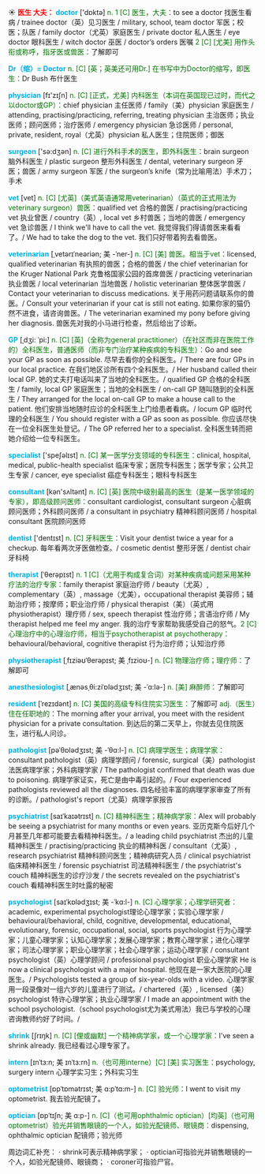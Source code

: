 ☀ <font color="red">**医生 大夫：**</font>
<font color="sky blue">**doctor**</font> ['dɒktə] 
<font color="rgb(227, 108, 9)">n. 1 [C] 医生，大夫：</font>to see a doctor 找医生看病 / trainee doctor（英）见习医生 / military, school, team doctor 军医；校医；队医 / family doctor（尤英）家庭医生 / private doctor 私人医生 / eye doctor 眼科医生 / witch doctor 巫医 / doctor’s orders 医嘱 <font color="rgb(227, 108, 9)">2 [C] [尤美] 用作头衔或称呼，指牙医或兽医：</font>了解即可

<font color="sky blue">**Dr（缩）= Doctor**</font> 
<font color="rgb(227, 108, 9)">n. [C] [英；英美还可用Dr.] 在书写中为Doctor的缩写，即医生：</font>Dr Bush 布什医生

<font color="sky blue">**physician**</font> [fɪ'zɪʃn] 
<font color="rgb(227, 108, 9)">n. [C] [正式，尤美] 内科医生（本词在英国现已过时，而代之以doctor或GP）：</font>chief physician 主任医师 / family（美）physician 家庭医生 / attending, practising/practicing, referring, treating physician 主治医师；执业医师；顾问医师；治疗医师 / emergency physician 急诊医师 / personal, private, resident, royal（尤英）physician 私人医生；住院医师；御医

<font color="sky blue">**surgeon**</font> ['sə:dӡən] 
<font color="rgb(227, 108, 9)">n. [C] 进行外科手术的医生，即外科医生：</font>brain surgeon 脑外科医生 / plastic surgeon 整形外科医生 / dental, veterinary surgeon 牙医；兽医 / army surgeon 军医 / the surgeon’s knife（常为比喻用法）手术刀；手术
                      
<font color="sky blue">**vet**</font> [vet]
<font color="rgb(227, 108, 9)">n. [C] [尤英]（美式英语通常用veterinarian）（英式的正式用法为veterinary surgeon）兽医：</font>qualified vet 合格的兽医 / practising/practicing vet 执业曾医 / country（英）, local vet 乡村兽医；当地的兽医 / emergency vet 急诊兽医 / I think we'll have to call the vet. 我觉得我们得请兽医来看看了。/ We had to take the dog to the vet. 我们只好带着狗去看兽医。
           
<font color="sky blue">**veterinarian**</font> [ˌvetərɪˈneəriən; 美 -ˈner-]
<font color="rgb(227, 108, 9)">n. [C] [美] 兽医。相当于vet：</font>licensed, qualified veterinarian 有执照的兽医；合格的兽医 / the chief veterinarian for the Kruger National Park 克鲁格国家公园的首席兽医 / practicing veterinarian 执业兽医 / local veterinarian 当地兽医 / holistic veterinarian 整体医学兽医 / Contact your veterinarian to discuss medications. 关于用药问题请联系你的兽医。/ Consult your veterinarian if your cat is still not eating. 如果你家的猫仍然不进食，请咨询兽医。/ The veterinarian examined my pony before giving her diagnosis. 兽医先对我的小马进行检查，然后给出了诊断。

<font color="sky blue">**GP**</font> [ˌdʒi: ˈpi:]
<font color="rgb(227, 108, 9)">n. [C] [英]（全称为general practitioner）（在社区而非在医院工作的）全科医生，普通医师（而非专门治疗某种疾病的专科医生）：</font>Go and see your GP as soon as possible. 尽早去看你的全科医生。/ There are four GPs in our local practice. 在我们地区诊所有四个全科医生。/ Her husband called their local GP. 她的丈夫打电话叫来了当地的全科医生。/ qualified GP 合格的全科医生 / family, local GP 家庭医生；当地的全科医生 / on-call GP 随叫随到的全科医生 / They arranged for the local on-call GP to make a house call to the patient. 他们安排当地随时应诊的全科医生上门给患者看病。/ locum GP 临时代理的全科医生 / You should register with a GP as soon as possible. 你应该尽快在一位全科医生处登记。/ The GP referred her to a specialist. 全科医生转而把她介绍给一位专科医生。

<font color="sky blue">**specialist**</font> ['speʃəlɪst] 
<font color="rgb(227, 108, 9)">n. [C] 某一医学分支领域的专科医生：</font>clinical, hospital, medical, public-health specialist 临床专家；医院专科医生；医学专家；公共卫生专家 / cancer, eye specialist 癌症专科医生；眼科专科医生

<font color="sky blue">**consultant**</font> [kən'sʌltənt] 
<font color="rgb(227, 108, 9)">n. [C] [英] 医院中级别最高的医生（是某一医学领域的专家），即高级顾问医师：</font>consultant cardiologist, consultant surgeon 心脏病顾问医师；外科顾问医师 / a consultant in psychiatry 精神科顾问医师 / hospital consultant 医院顾问医师

<font color="sky blue">**dentist**</font> ['dentɪst] 
<font color="rgb(227, 108, 9)">n. [C] 牙科医生：</font>Visit your dentist twice a year for a checkup. 每年看两次牙医做检查。/ cosmetic dentist 整形牙医 / dentist chair 牙科椅 
           
<font color="sky blue">**therapist**</font> [ˈθerəpɪst]
<font color="rgb(227, 108, 9)">n. 1 [C]（尤用于构成复合词）对某种疾病或问题采用某种疗法的治疗专家：</font>family therapist 家庭治疗师 / beauty（尤英）, complementary（英）, massage（尤美），occupational therapist 美容师；辅助治疗师；按摩师；职业治疗师 / physical therapist（美）（英式用physiotherapist）理疗师 / sex, speech therapist 性治疗师；言语治疗师 / My therapist helped me feel my anger. 我的治疗专家帮助我感受自己的怒气。<font color="rgb(227, 108, 9)">2 [C] 心理治疗中的心理治疗师，相当于psychotherapist at psychotherapy：</font>behavioural/behavioral, cognitive therapist 行为治疗师；认知治疗师
                      
<font color="sky blue">**physiotherapist**</font> [ˌfɪziəʊˈθerəpɪst; 美 ˌfɪzioʊ-]
<font color="rgb(227, 108, 9)">n. [C] 物理治疗师；理疗师：</font>了解即可

<font color="sky blue">**anesthesiologist**</font> [ˌænəsˌθi:ziˈɒlədʒɪst; 美 -ˈɑ:lə-]
<font color="rgb(227, 108, 9)">n. [美] 麻醉师：</font>了解即可
           
<font color="sky blue">**resident**</font> [ˈrezɪdənt]
<font color="rgb(227, 108, 9)">n. [C] 美国的高级专科住院实习医生：</font>了解即可 <font color="rgb(227, 108, 9)">adj.（医生）住在任职地的：</font>The morning after your arrival, you meet with the resident physician for a private consultation. 到达后的第二天早上，你就去见住院医生，进行私人问诊。
           
<font color="sky blue">**pathologist**</font> [pəˈθɒlədʒɪst; 美 -ˈθɑ:l-]
<font color="rgb(227, 108, 9)">n. [C] 病理学医生；病理学家：</font>consultant pathologist（英）病理学顾问 / forensic, surgical（美）pathologist 法医病理学家；外科病理学家 / The pathologist confirmed that death was due to poisoning. 病理学家证实，死亡是由中毒引起的。/ Four experienced pathologists reviewed all the diagnoses. 四名经验丰富的病理学家审查了所有的诊断。/ pathologist's report（尤英）病理学家报告
           
<font color="sky blue">**psychiatrist**</font> [saɪˈkaɪətrɪst]
<font color="rgb(227, 108, 9)">n. [C] 精神科医生；精神病学家：</font>Alex will probably be seeing a psychiatrist for many months or even years. 亚历克斯今后好几个月甚至几年都可能要去看精神科医生。/ a leading child psychiatrist 杰出的儿童精神科医生 / practising/practicing 执业的精神科医 / consultant（尤英）, research psychiatrist 精神科顾问医生；精神病研究人员 / clinical psychiatrist 临床精神科医生 / forensic psychiatrist 司法精神科医生 / the psychiatrist's couch 精神科医生的诊疗沙发 / the secrets revealed on the psychiatrist's couch 看精神科医生时吐露的秘密
           
<font color="sky blue">**psychologist**</font> [saɪˈkɒlədʒɪst; 美 -ˈkɑ:l-]
<font color="rgb(227, 108, 9)">n. [C] 心理学家；心理学研究者：</font>academic, experimental psychologist理论心理学家；实验心理学家 / behavioural/behavioral, child, cognitive, developmental, educational, evolutionary, forensic, occupational, social, sports psychologist 行为心理学家；儿童心理学家；认知心理学家；发展心理学家；教育心理学家；进化心理学家；司法心理学家；职业心理学家；社会心理学家；运动心理学家 / consultant psychologist（英）心理学顾问 / professional psychologist 职业心理学家 He is now a clinical psychologist with a major hospital. 他现在是一家大医院的心理医生。/ Psychologists tested a group of six-year-olds with a video. 心理学家用一段录像对一组六岁的儿童进行了测试。/ chartered（英）, licensed（美）psychologist 特许心理学家；执业心理学家 / I made an appointment with the school psychologist.（school psychologist尤为美式用法）我已与学校的心理咨询教师约好了时间。/

<font color="sky blue">**shrink**</font> [ʃrɪŋk] 
<font color="rgb(227, 108, 9)">n. [C] [俚或幽默] 一个精神病学家，或一个心理学家：</font>I’ve seen a shrink already. 我已经看过心理专家了。
           
<font color="sky blue">**intern**</font> [ɪnˈtɜ:n; 美 ɪnˈtɜ:rn]
<font color="rgb(227, 108, 9)">n.（也可用interne）[C] [美] 实习医生：</font>psychology, surgery intern 心理学实习生；外科实习生
          
<font color="sky blue">**optometrist**</font> [ɒpˈtɒmətrɪst; 美 ɑ:pˈtɑ:m-]
<font color="rgb(227, 108, 9)">n. [C] 验光师：</font>I went to visit my optometrist. 我去验光配镜了。

<font color="sky blue">**optician**</font> [ɒpˈtɪʃn; 美 ɑ:p-]
<font color="rgb(227, 108, 9)">n. [C]（也可用ophthalmic optician）[均英]（也可用optometrist）验光并销售眼镜的一个人，如验光配镜师、眼镜商：</font>dispensing, ophthalmic optician 配镜师；验光师

周边词汇补充：
· shrink可表示精神病学家；
· optician可指验光并销售眼镜的一个人，如验光配镜师、眼镜商；
· coroner可指验尸官。

